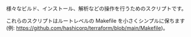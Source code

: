 
様々なビルド、インストール、解析などの操作を行うためのスクリプトです。

これらのスクリプトはルートレベルの Makefile を小さくシンプルに保ちます (例: https://github.com/hashicorp/terraform/blob/main/Makefile)。

